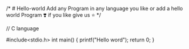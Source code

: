 /* # Hello-world
Add any  Program in any language you like or add a hello world Program ❣️ if you like give us :star:  */

// C language

#include<stdio.h>
int main()
{
  printf("Hello word");
    return 0;
}
